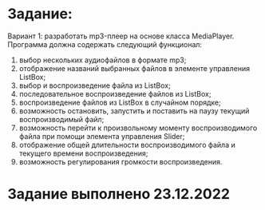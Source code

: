 # Задание:
Вариант 1: разработать mp3-плеер на основе класса MediaPlayer. Программа должна содержать следующий функционал:
1.	выбор нескольких аудиофайлов в формате mp3;
2.	отображение названий выбранных файлов в элементе управления ListBox;
3.	выбор и воспроизведение файла из ListBox;
4.	последовательное воспроизведение файлов из ListBox;
5.	воспроизведение файлов из ListBox в случайном порядке;
6.	возможность остановить, запустить и поставить на паузу текущий воспроизводимый файл;
7.	возможность перейти к произвольному моменту воспроизводимого файла при помощи элемента управления Slider;
8.	отображение общей длительности воспроизводимого файла и текущего времени воспроизведения;
9.	возможность регулирования громкости воспроизведения.

# Задание выполнено 23.12.2022	
